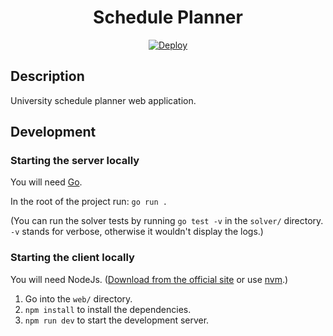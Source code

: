 <h1 align="center">Schedule Planner</h1>

<div align="center">

[![Deploy](https://github.com/landris006/schedule-planner/actions/workflows/deploy.yml/badge.svg)](https://github.com/landris006/schedule-planner/actions/workflows/deploy.yml)

</div>

## Description

University schedule planner web application.

## Development
### Starting the server locally
You will need [Go](https://go.dev/dl/).

In the root of the project run:
`go run .`

(You can run the solver tests by running `go test -v` in the `solver/` directory. `-v` stands for verbose, otherwise it wouldn't display the logs.) 

### Starting the client locally
You will need NodeJs. ([Download from the official site](https://nodejs.org/en) or use [nvm](https://github.com/nvm-sh/nvm).)

1. Go into the `web/` directory.
2. `npm install` to install the dependencies.
3. `npm run dev` to start the development server.
